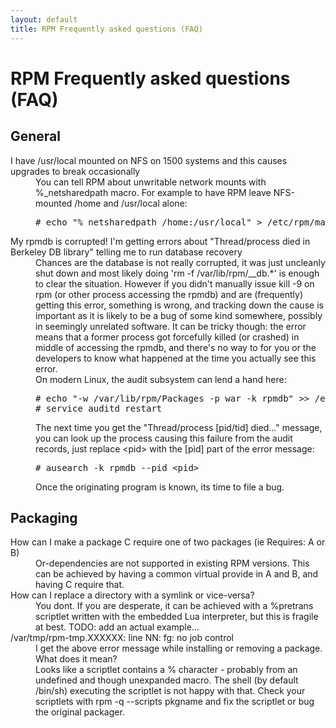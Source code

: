 ```yaml
---
layout: default
title: RPM Frequently asked questions (FAQ)
---
```

# RPM Frequently asked questions (FAQ)

## General
<dl>
<dt>I have /usr/local mounted on NFS on 1500 systems and this causes upgrades to break occasionally</dt>
<dd>You can tell RPM about unwritable network mounts with %_netsharedpath macro. For example to have RPM leave NFS-mounted /home and /usr/local alone:
<pre># echo "%_netsharedpath /home:/usr/local" > /etc/rpm/macros.netshared</pre></dd>
<dt>My rpmdb is corrupted! I'm getting errors about "Thread/process died in Berkeley DB library" telling me to run database recovery</dt>
<dd>Chances are the database is not really corrupted, it was just uncleanly shut down and most likely doing 'rm -f /var/lib/rpm/__db.*' is enough to clear the situation. However if you didn't manually issue kill -9 on rpm (or other process accessing the rpmdb) and are (frequently) getting this error, something is wrong, and tracking down the cause is important as it is likely to be a bug of some kind somewhere, possibly in seemingly unrelated software. It can be tricky though: the error means that a former process got forcefully killed (or crashed) in middle of accessing the rpmdb, and there's no way to for you or the developers to know what happened at the time you actually see this error.</dd>
<dd>On modern Linux, the audit subsystem can lend a hand here:
<pre># echo "-w /var/lib/rpm/Packages -p war -k rpmdb" >> /etc/audit/audit.rules
# service auditd restart</pre></dd>
<dd>The next time you get the "Thread/process [pid/tid] died..." message, you can look up the process causing this failure from the audit records, just replace &lt;pid&gt; with the [pid] part of the error message:
<pre># ausearch -k rpmdb --pid &lt;pid&gt;</pre></dd>
<dd>Once the originating program is known, its time to file a bug.</dd>
</dl>


## Packaging

<dl>
<dt>How can I make a package C require one of two packages (ie Requires: A or B)</dt>
<dd>Or-dependencies are not supported in existing RPM versions. This can be achieved by having a common virtual provide in A and B, and having C require that.</dd>

<dt>How can I replace a directory with a symlink or vice-versa?</dt>
<dd>You dont. If you are desperate, it can be achieved with a %pretrans scriptlet written with the embedded Lua interpreter, but this is fragile at best. TODO: add an actual example...</dd>

<dt>/var/tmp/rpm-tmp.XXXXXX: line NN: fg: no job control</dt>
<dd>I get the above error message while installing or removing a package. What does it mean?</dd>

<dd>Looks like a scriptlet contains a % character - probably from an undefined and though unexpanded macro. The shell (by default /bin/sh) executing the scriptlet is not happy with that. Check your scriptlets with rpm -q --scripts pkgname and fix the scriptlet or bug the original packager. </dd>
</dl>
